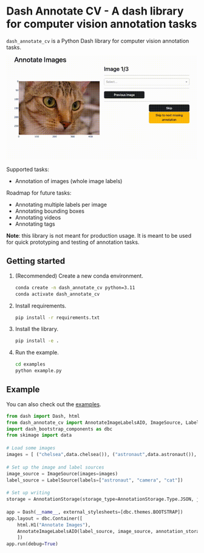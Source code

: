 # Dash Annotate CV - A dash library for computer vision annotation tasks

`dash_annotate_cv` is a Python Dash library for computer vision annotation tasks.

![](readme_gif.gif)

Supported tasks:
* Annotation of images (whole image labels)

Roadmap for future tasks:
* Annotating multiple labels per image
* Annotating bounding boxes
* Annotating videos
* Annotating tags

**Note**: this library is not meant for production usage. It is meant to be used for quick prototyping and testing of annotation tasks.

## Getting started

1. (Recommended) Create a new conda environment.

    ```bash
    conda create -n dash_annotate_cv python=3.11
    conda activate dash_annotate_cv
    ```

2. Install requirements.

    ```bash
    pip install -r requirements.txt
    ```

3. Install the library.

    ```bash
    pip install -e .
    ```

4. Run the example.

    ```bash
    cd examples
    python example.py
    ```

## Example

You can also check out the [examples](examples).

```python
from dash import Dash, html
from dash_annotate_cv import AnnotateImageLabelsAIO, ImageSource, LabelSource, AnnotationStorage, ImageAnnotations
import dash_bootstrap_components as dbc
from skimage import data

# Load some images
images = [ ("chelsea",data.chelsea()), ("astronaut",data.astronaut()), ("camera",data.camera()) ]

# Set up the image and label sources
image_source = ImageSource(images=images)
label_source = LabelSource(labels=["astronaut", "camera", "cat"])

# Set up writing
storage = AnnotationStorage(storage_type=AnnotationStorage.Type.JSON, json_file="annotations.json")

app = Dash(__name__, external_stylesheets=[dbc.themes.BOOTSTRAP])
app.layout = dbc.Container([
    html.H1("Annotate Images"),
    AnnotateImageLabelsAIO(label_source, image_source, annotation_storage=storage)
    ])
app.run(debug=True)
```